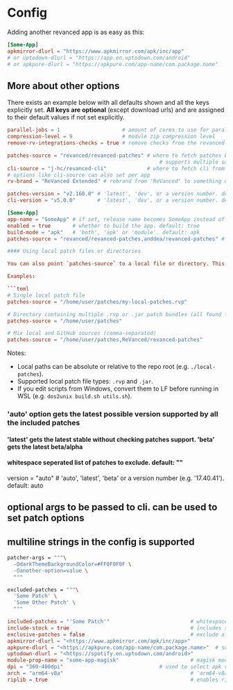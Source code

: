 # Config

Adding another revanced app is as easy as this:

```toml
[Some-App]
apkmirror-dlurl = "https://www.apkmirror.com/apk/inc/app"
# or uptodown-dlurl = "https://app.en.uptodown.com/android"
# or apkpure-dlurl = "https://apkpure.com/app-name/com.package.name"
```

## More about other options

There exists an example below with all defaults shown and all the keys explicitly set.
**All keys are optional** (except download urls) and are assigned to their default values if not set explicitly.

```toml
parallel-jobs = 1                    # amount of cores to use for parallel patching, if not set $(nproc) is used
compression-level = 9                # module zip compression level
remove-rv-integrations-checks = true # remove checks from the revanced integrations

patches-source = "revanced/revanced-patches" # where to fetch patches bundle from. default: "revanced/revanced-patches"
                                                 # supports multiple sources separated by commas: "revanced/revanced-patches,anddea/revanced-patches"
cli-source = "j-hc/revanced-cli"             # where to fetch cli from. default: "j-hc/revanced-cli"
# options like cli-source can also set per app
rv-brand = "ReVanced Extended" # rebrand from 'ReVanced' to something different. default: "ReVanced"

patches-version = "v2.160.0" # 'latest', 'dev', or a version number. default: "latest"
cli-version = "v5.0.0"       # 'latest', 'dev', or a version number. default: "latest"

[Some-App]
app-name = "SomeApp" # if set, release name becomes SomeApp instead of Some-App. default is same as table name, which is 'Some-App' here.
enabled = true       # whether to build the app. default: true
build-mode = "apk"   # 'both', 'apk' or 'module'. default: apk
patches-source = "revanced/revanced-patches,anddea/revanced-patches" # multiple sources example

#### Using local patch files or directories

You can also point `patches-source` to a local file or directory. This is useful for testing or using custom patch bundles stored on disk.

Examples:

```toml
# Single local patch file
patches-source = "/home/user/patches/my-local-patches.rvp"

# Directory containing multiple .rvp or .jar patch bundles (all found files will be used)
patches-source = "/home/user/patches"

# Mix local and GitHub sources (comma-separated)
patches-source = "/home/user/patches,ReVanced/revanced-patches"
```

Notes:

- Local paths can be absolute or relative to the repo root (e.g. `./local-patches`).
- Supported local patch file types: `.rvp` and `.jar`.
- If you edit scripts from Windows, convert them to LF before running in WSL (e.g. `dos2unix build.sh utils.sh`).

### 'auto' option gets the latest possible version supported by all the included patches

#### 'latest' gets the latest stable without checking patches support. 'beta' gets the latest beta/alpha

#### whitespace seperated list of patches to exclude. default: ""

version = "auto"     # 'auto', 'latest', 'beta' or a version number (e.g. '17.40.41'). default: auto

## optional args to be passed to cli. can be used to set patch options

## multiline strings in the config is supported

```bash
patcher-args = """\
  -OdarkThemeBackgroundColor=#FF0F0F0F \
  -Oanother-option=value \
  """
```

```bash
excluded-patches = """\
  'Some Patch' \
  'Some Other Patch' \
  """
```

```toml
included-patches = "'Some Patch'"                          # whitespace seperated list of non-default patches to include. default: ""
include-stock = true                                       # includes stock apk in the module. default: true
exclusive-patches = false                                  # exclude all patches by default. default: false
apkmirror-dlurl = "<https://www.apkmirror.com/apk/inc/app>"
apkpure-dlurl = "<https://apkpure.com/app-name/com.package.name>"  # supports apk, xapk, apks, zip, apkm formats
uptodown-dlurl = "<https://spotify.en.uptodown.com/android>"
module-prop-name = "some-app-magisk"                       # magisk module prop name.
dpi = "360-480dpi"                               # used to select apk variant from apkmirror. default: nodpi
arch = "arm64-v8a"                                         # 'arm64-v8a', 'arm-v7a', 'all', 'both'. 'both' downloads both arm64-v8a and arm-v7a. default: all
riplib = true                                              # enables ripping x86 and x86_64 libs from apks with j-hc revanced cli. default: true
```
